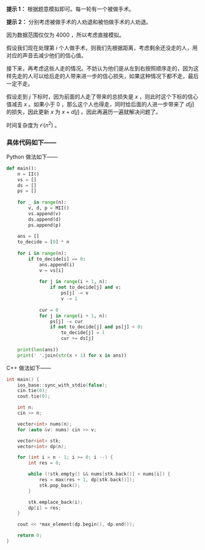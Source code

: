 **提示 1：** 根据题意模拟即可。每一轮有一个被做手术。

**提示 2：** 分别考虑被做手术的人劝退和被怕做手术的人劝退。

因为数据范围仅仅为 $4000$ ，所以考虑直接模拟。

假设我们现在处理第 $i$ 个人做手术，则我们先根据距离，考虑剩余还没走的人，用对应的声音去减少他们的信心值。

接下来，再考虑这些人走的情况。不妨认为他们是从左到右按照顺序走的，因为这样先走的人可以给后走的人带来进一步的信心损失，如果这种情况下都不走，最后一定不走。

假设走到 $j$ 下标时，因为前面的人走了带来的总损失是 $x$ ，则此时这个下标的信心值减去 $x$ 。如果小于 $0$ ，那么这个人也得走，同时给后面的人进一步带来了 $d[j]$ 的损失，因此更新 $x$ 为 $x+d[j]$ 。因此再遍历一遍就解决问题了。

时间复杂度为 $\mathcal{O}(n^2)$ 。

### 具体代码如下——

Python 做法如下——

```Python []
def main():
    n = II()
    vs = []
    ds = []
    ps = []
    
    for _ in range(n):
        v, d, p = MII()
        vs.append(v)
        ds.append(d)
        ps.append(p)
    
    ans = []
    to_decide = [0] * n
    
    for i in range(n):
        if to_decide[i] == 0:
            ans.append(i)
            v = vs[i]
            
            for j in range(i + 1, n):
                if not to_decide[j] and v:
                    ps[j] -= v
                    v -= 1
            
            cur = 0
            for j in range(i + 1, n):
                ps[j] -= cur
                if not to_decide[j] and ps[j] < 0:
                    to_decide[j] = 1
                    cur += ds[j]
    
    print(len(ans))
    print(' '.join(str(x + 1) for x in ans))
```

C++ 做法如下——

```cpp []
int main() {
    ios_base::sync_with_stdio(false);
    cin.tie(0);
    cout.tie(0);

    int n;
    cin >> n;

    vector<int> nums(n);
    for (auto &v: nums) cin >> v;

    vector<int> stk;
    vector<int> dp(n);

    for (int i = n - 1; i >= 0; i --) {
        int res = 0;

        while (!stk.empty() && nums[stk.back()] < nums[i]) {
            res = max(res + 1, dp[stk.back()]);
            stk.pop_back();
        }

        stk.emplace_back(i);
        dp[i] = res;
    }

    cout << *max_element(dp.begin(), dp.end());

    return 0;
}
```